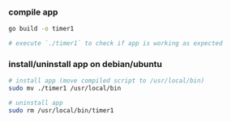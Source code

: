 ### compile app
```bash
go build -o timer1

# execute `./timer1` to check if app is working as expected
```

### install/uninstall app on debian/ubuntu
```bash
# install app (move compiled script to /usr/local/bin)
sudo mv ./timer1 /usr/local/bin

# uninstall app
sudo rm /usr/local/bin/timer1
```


